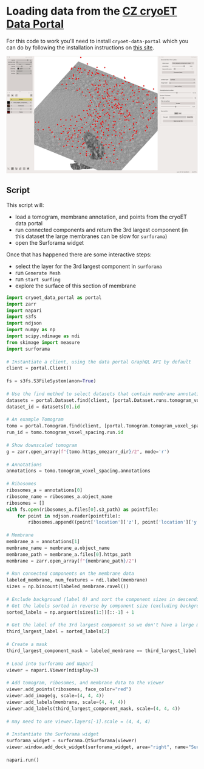 # Loading data from the [CZ cryoET Data Portal](https://cryoetdataportal.czscience.com/)

For this code to work you'll need to install `cryoet-data-portal` which you can do by following the installation instructions on [this site](https://chanzuckerberg.github.io/cryoet-data-portal/).

![Screenshot of surforama with data from the dataportal](surforama_data_portal_002_light.png)

## Script

This script will:
- load a tomogram, membrane annotation, and points from the cryoET data portal
- run connected components and return the 3rd largest component (in this dataset the large membranes can be slow for `surforama`)
- open the Surforama widget


Once that has happened there are some interactive steps:
- select the layer for the 3rd largest component in `surforama`
- run `Generate Mesh`
- run `start surfing`
- explore the surface of this section of membrane



```python
import cryoet_data_portal as portal
import zarr
import napari
import s3fs
import ndjson
import numpy as np
import scipy.ndimage as ndi
from skimage import measure
import surforama

# Instantiate a client, using the data portal GraphQL API by default
client = portal.Client()

fs = s3fs.S3FileSystem(anon=True)

# Use the find method to select datasets that contain membrane annotations
datasets = portal.Dataset.find(client, [portal.Dataset.runs.tomogram_voxel_spacings.annotations.object_name.ilike("%membrane%")])
dataset_id = datasets[0].id

# An example Tomogram
tomo = portal.Tomogram.find(client, [portal.Tomogram.tomogram_voxel_spacing.run.dataset_id == dataset_id])[0]
run_id = tomo.tomogram_voxel_spacing.run.id

# Show downscaled tomogram
g = zarr.open_array(f"{tomo.https_omezarr_dir}/2", mode='r')

# Annotations
annotations = tomo.tomogram_voxel_spacing.annotations

# Ribosomes
ribosomes_a = annotations[0]
ribosome_name = ribosomes_a.object_name
ribosomes = []
with fs.open(ribosomes_a.files[0].s3_path) as pointfile:
    for point in ndjson.reader(pointfile):
        ribosomes.append((point['location']['z'], point['location']['y'], point['location']['x']))

# Membrane
membrane_a = annotations[1]
membrane_name = membrane_a.object_name
membrane_path = membrane_a.files[0].https_path
membrane = zarr.open_array(f"{membrane_path}/2")

# Run connected components on the membrane data
labeled_membrane, num_features = ndi.label(membrane)
sizes = np.bincount(labeled_membrane.ravel())

# Exclude background (label 0) and sort the component sizes in descending order
# Get the labels sorted in reverse by component size (excluding background)
sorted_labels = np.argsort(sizes[1:])[::-1] + 1

# Get the label of the 3rd largest component so we don't have a large mesh
third_largest_label = sorted_labels[2]

# Create a mask
third_largest_component_mask = labeled_membrane == third_largest_label

# Load into Surforama and Napari
viewer = napari.Viewer(ndisplay=3)

# Add tomogram, ribosomes, and membrane data to the viewer
viewer.add_points(ribosomes, face_color="red")
viewer.add_image(g, scale=(4, 4, 4))
viewer.add_labels(membrane, scale=(4, 4, 4))
viewer.add_labels(third_largest_component_mask, scale=(4, 4, 4))

# may need to use viewer.layers[-1].scale = (4, 4, 4)

# Instantiate the Surforama widget
surforama_widget = surforama.QtSurforama(viewer)
viewer.window.add_dock_widget(surforama_widget, area="right", name="Surforama")

napari.run()
```